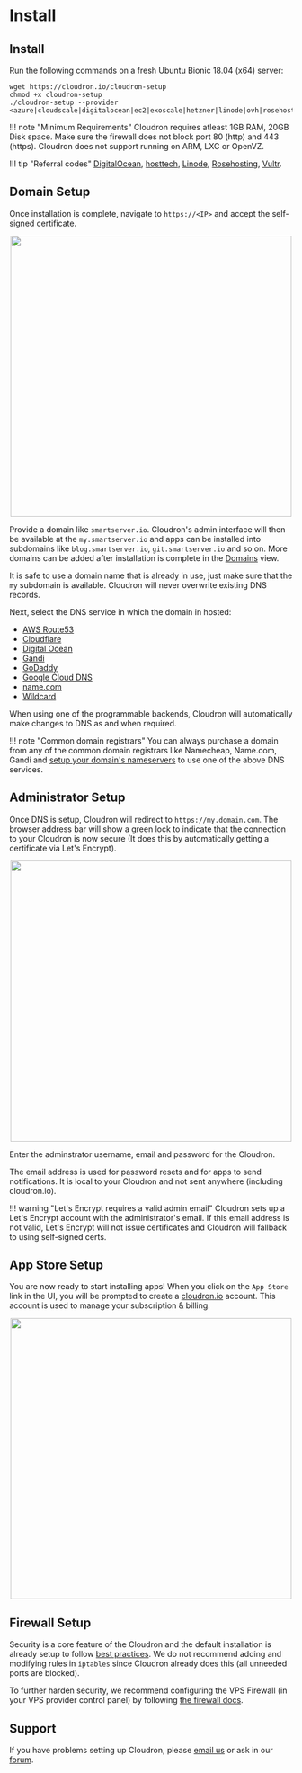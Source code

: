 # Install

## Install

Run the following commands on a fresh Ubuntu Bionic 18.04 (x64) server:

```
wget https://cloudron.io/cloudron-setup
chmod +x cloudron-setup
./cloudron-setup --provider <azure|cloudscale|digitalocean|ec2|exoscale|hetzner|linode|ovh|rosehosting|scaleway|vultr|generic>
```

!!! note "Minimum Requirements"
    Cloudron requires atleast 1GB RAM, 20GB Disk space. Make sure the firewall does not block port 80 (http)
    and 443 (https). Cloudron does not support running on ARM, LXC or OpenVZ.

!!! tip "Referral codes"
    [DigitalOcean](https://m.do.co/c/933831d60a1e),
    [hosttech](https://www.hosttech.ch/?promocode=53619290), [Linode](https://www.linode.com/?r=f68d816692c49141e91dd4cef3305da457ac0f75),
    [Rosehosting](https://secure.rosehosting.com/clientarea/?affid=661), [Vultr](http://www.vultr.com/?ref=7110116-3B).

## Domain Setup

Once installation is complete, navigate to `https://<IP>` and accept the self-signed certificate.

<center>
<img src="/documentation/img/setupdns.png" class="shadow" width="500px">
</center>

Provide a domain like `smartserver.io`. Cloudron's admin interface will then be available at the `my.smartserver.io`
and apps can be installed into subdomains like `blog.smartserver.io`, `git.smartserver.io` and so on. More domains
can be added after installation is complete in the [Domains](domains/) view.

It is safe to use a domain name that is already in use, just make sure that the `my` subdomain is available.
Cloudron will never overwrite existing DNS records.

Next, select the DNS service in which the domain in hosted:

*   [AWS Route53](/documentation/domains/#route-53-dns)
*   [Cloudflare](/documentation/domains/#cloudflare-dns)
*   [Digital Ocean](/documentation/domains/#cloudflare-dns)
*   [Gandi](/documentation/domains/#gandi-dns)
*   [GoDaddy](/documentation/domains/#godaddy-dns)
*   [Google Cloud DNS](/documentation/domain/#google-cloud-dns)
*   [name.com](/documentation/domains/#namecom-dns)
*   [Wildcard](/documentation/domains/#wildcard-dns)

When using one of the programmable backends, Cloudron will automatically make changes to DNS
as and when required.

!!! note "Common domain registrars"
    You can always purchase a domain from any of the common domain registrars
    like Namecheap, Name.com, Gandi and <a href="https://www.digitalocean.com/community/tutorials/how-to-point-to-digitalocean-nameservers-from-common-domain-registrars" target="_blank">setup your domain's nameservers</a> to use one of the above DNS services.

## Administrator Setup

Once DNS is setup, Cloudron will redirect to `https://my.domain.com`.
The browser address bar will show a green lock to indicate that the connection to your
Cloudron is now secure (It does this by automatically getting a certificate via Let's Encrypt).

<center>
<img src="/documentation/img/setup-admin2.png" class="shadow" width="500px">
</center>

Enter the adminstrator username, email and password for the Cloudron.

The email address is used for password resets and for apps to send notifications. It is local to
your Cloudron and not sent anywhere (including cloudron.io).

!!! warning "Let's Encrypt requires a valid admin email"
    Cloudron sets up a Let's Encrypt account with the administrator's email. If this email
    address is not valid, Let's Encrypt will not issue certificates and Cloudron will fallback
    to using self-signed certs.

## App Store Setup

You are now ready to start installing apps! When you click on the `App Store` link in the UI,
you will be prompted to create a [cloudron.io](https://cloudron.io) account. This account is
used to manage your subscription & billing.

<center>
<img src="/documentation/img/appstore-signup.png" class="shadow" width="500px">
</center>

## Firewall Setup

Security is a core feature of the Cloudron and the default installation is already setup
to follow [best practices](/documentation/security/). We do not recommend adding and modifying
rules in `iptables` since Cloudron already does this (all unneeded ports are blocked).

To further harden security, we recommend configuring the VPS Firewall (in your VPS provider
control panel) by following [the firewall docs](/documentation/security/#configuring-cloud-firewall).

## Support

If you have problems setting up Cloudron, please [email us](mailto:support@cloudron.io) or
ask in our <a href="https://forum.cloudron.io" target="_blank">forum</a>.

